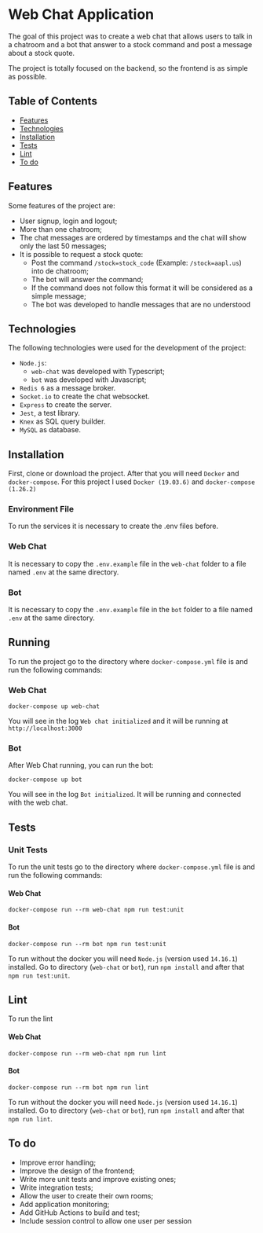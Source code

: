 # Web Chat Application
The goal of this project was to create a web chat that allows users to talk in a chatroom and a bot that answer to a stock command and post a message about a stock quote.

The project is totally focused on the backend, so the frontend is as simple as possible.

## Table of Contents
- [Features](#features)
- [Technologies](#technologies)
- [Installation](#installation)
- [Tests](#tests)
- [Lint](#lint)
- [To do](#to-do)

## Features
Some features of the project are:
- User signup, login and logout;
- More than one chatroom;
- The chat messages are ordered by timestamps and the chat will show only the last 50 messages;
- It is possible to request a stock quote:
    - Post the command `/stock=stock_code` (Example: `/stock=aapl.us`) into de chatroom;
    - The bot will answer the command;
    - If the command does not follow this format it will be considered as a simple message;
    - The bot was developed to handle messages that are no understood

## Technologies
The following technologies were used for the development of the project:
- `Node.js`:
    - `web-chat` was developed with Typescript;
    - `bot` was developed with Javascript;
- `Redis 6` as a message broker.
- `Socket.io` to create the chat websocket.
- `Express` to create the server.
- `Jest`, a test library.
- `Knex` as SQL query builder.
- `MySQL` as database.

## Installation
First, clone or download the project. After that you will need `Docker` and `docker-compose`. For this project I used `Docker (19.03.6)` and `docker-compose (1.26.2)`

### Environment File
To run the services it is necessary to create the .env files before.

### Web Chat
It is necessary to copy the `.env.example` file in the `web-chat` folder to a file named `.env` at the same directory.

### Bot
It is necessary to copy the `.env.example` file in the `bot` folder to a file named `.env` at the same directory.

## Running

To run the project go to the directory where `docker-compose.yml` file is and run the following commands:

### Web Chat
```
docker-compose up web-chat
```
You will see in the log `Web chat initialized` and it will be running at `http://localhost:3000`

### Bot
After Web Chat running, you can run the bot:

```
docker-compose up bot
```
You will see in the log `Bot initialized`. It will be running and connected with the web chat.

## Tests

### Unit Tests
To run the unit tests go to the directory where `docker-compose.yml` file is and run the following commands:

#### Web Chat
```
docker-compose run --rm web-chat npm run test:unit
```

#### Bot
```
docker-compose run --rm bot npm run test:unit
```
To run without the docker you will need `Node.js` (version used `14.16.1`) installed. Go to directory (`web-chat` or `bot`), run `npm install` and after that `npm run test:unit`.

## Lint
To run the lint

#### Web Chat
```
docker-compose run --rm web-chat npm run lint
```

#### Bot
```
docker-compose run --rm bot npm run lint
```

To run without the docker you will need `Node.js` (version used `14.16.1`) installed. Go to directory (`web-chat` or `bot`), run `npm install` and after that `npm run lint`.

## To do
- Improve error handling;
- Improve the design of the frontend;
- Write more unit tests and improve existing ones;
- Write integration tests;
- Allow the user to create their own rooms;
- Add application monitoring;
- Add GitHub Actions to build and test;
- Include session control to allow one user per session
